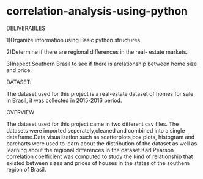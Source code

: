 # correlation-analysis-using-python
DELIVERABLES


1)Organize information using Basic python structures

2)Determine if there are regional differences in the real- estate markets.

3)Inspect Southern Brasil to see if there is  arelationship between home size and price.


DATASET:

The dataset used for this project is a real-estate dataset of homes for sale in Brasil, it was collected in 2015-2016 period.


OVERVIEW

The dataset used for this project came in two different csv files. The datasets were imported seperately,cleaned and combined into a single dataframe.Data visualization such as scatterplots,box plots, histogram and barcharts were used to learn about the distribution of the dataset as well as learning about the regional differences in the dataset.Karl Pearson correlation coefficient was computed to study the kind of relationship that existed between sizes and prices of houses in the states of the southern region of Brasil.
